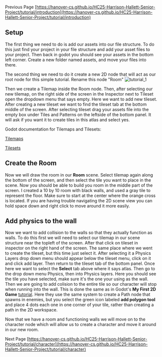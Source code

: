 Previous Page [https://hanover-cs.github.io/HC25-Harrison-Hallett-Senior-Project/tutorial/introduction](https://hanover-cs.github.io/HC25-Harrison-Hallett-Senior-Project/tutorial/introduction)

## Setup
The first thing we need to do is add our assets into our file structure. To do this just find your project in your file structure and add your asset files to your project. Then back in godot you should see your assets in the bottom left corner. Create a new folder named assets, and move your files into there.

The second thing we need to do it create a new 2D node that will act as our root node for this simple tutorial. Rename this node "Room"
![tutorial_1]([docs/tutorial/assets/images/tutorial_1.png](https://github.com/Hanover-CS/HC25-Harrison-Hallett-Senior-Project/blob/main/docs/tutorial/assets/images/tutorial_1.png) "tutorial_1")

Then we create a Tilemap inside the Room node. Then, after selecting our new tilemap, on the right side of the screen in the Inspector next to Tileset open the dropdown menu that says empty. Here we want to add new tileset. After creating a new tileset we want to find the tileset tab at the bottom middle of the screen. After selecting tileset drag your assets file into the empty box under Tiles and Patterns on the leftside of the bottom panel. It will ask if you want it to create tiles in this atlas and select yes.

Godot documentation for Tilemaps and Tilesets:

[Tilemaps](https://docs.godotengine.org/en/latest/tutorials/2d/using_tilemaps.html)

[Tilesets](https://docs.godotengine.org/en/latest/tutorials/2d/using_tilesets.html)

## Create the Room
Now we will draw the room in our __Room__ scene. Select tilemap again along the bottom of the screen, and then select the tile you want to place in the scene. Now you should be able to build you room in the middle part of the screen. I created a 10 by 10 room with black walls, and used a gray tile to represent the floor. Make sure to start at the center where the orange cross is located. If you are having trouble navigating the 2D scene view you can hold space down and right click to move around it more easily. 

## Add physics to the wall
Now we want to add collision to the walls so that they actually function as walls. To do this first we will need to select our tilemap in our scene structure near the topleft of the screen. After that click on tileset in inspector on the right hand of the screen. The same place where we went to create the tileset, but this time just select it. After selecting it a Physics Layers drop down menu should appear below the tileset menu, click on it and click add layer. Then return to the tileset tab of the bottom panel. Once here we want to select the __Select__ tab above where it says atlas. Then go to the drop down menu Physics, then into Physics layers. Here you should see the tile you have selected, make sure it's the one your using as the wall. Then we are going to add colision to the entire tile so our character will stop when running into the wall. This is done the same as in Godot's __My First 2D Game__ [tutorial](https://docs.godotengine.org/en/latest/getting_started/first_2d_game/05.the_main_game_scene.html#spawning-mobs). Here they use the same system to create a Path node that spawns in enemies, but you select the green icon labeled __add polygon tool__ and place 4 dots each one in one corner of your tile, rather than creating a path in the 2D workspace. 

Now that we have a room and functioning walls we will move on to the character node which will allow us to create a character and move it around in our new room.



Next Page [https://hanover-cs.github.io/HC25-Harrison-Hallett-Senior-Project/tutorial/character](https://hanover-cs.github.io/HC25-Harrison-Hallett-Senior-Project/tutorial/character)
